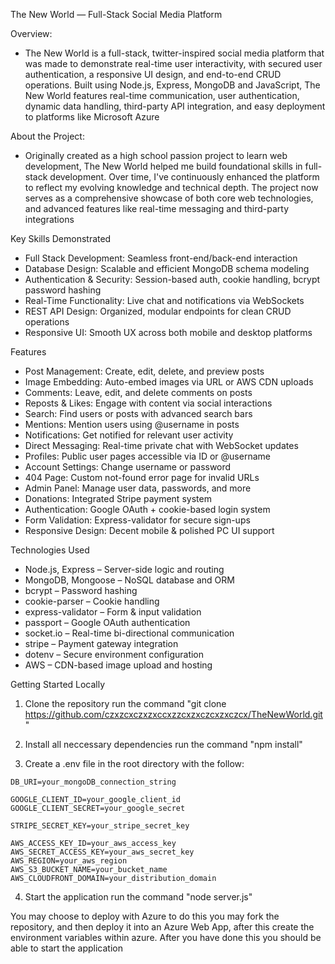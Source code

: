 The New World — Full-Stack Social Media Platform

Overview:
  - The New World is a full-stack, twitter-inspired social media platform that was made to demonstrate real-time user interactivity, with secured user authentication, a responsive UI design, and end-to-end CRUD operations. Built using Node.js, Express, MongoDB and JavaScript, The New World features real-time communication, user authentication, dynamic data handling, third-party API integration, and easy deployment to platforms like Microsoft Azure

About the Project:
  - Originally created as a high school passion project to learn web development, The New World helped me build foundational skills in full-stack development. Over time, I've continuously enhanced the platform to reflect my evolving knowledge and technical depth. The project now serves as a comprehensive showcase of both core web technologies, and advanced features like real-time messaging and third-party integrations

Key Skills Demonstrated
  - Full Stack Development: Seamless front-end/back-end interaction
  - Database Design: Scalable and efficient MongoDB schema modeling
  - Authentication & Security: Session-based auth, cookie handling, bcrypt password hashing
  - Real-Time Functionality: Live chat and notifications via WebSockets
  - REST API Design: Organized, modular endpoints for clean CRUD operations
  - Responsive UI: Smooth UX across both mobile and desktop platforms

Features
  - Post Management: Create, edit, delete, and preview posts
  - Image Embedding: Auto-embed images via URL or AWS CDN uploads
  - Comments: Leave, edit, and delete comments on posts
  - Reposts & Likes: Engage with content via social interactions
  - Search: Find users or posts with advanced search bars
  - Mentions: Mention users using @username in posts
  - Notifications: Get notified for relevant user activity
  - Direct Messaging: Real-time private chat with WebSocket updates
  - Profiles: Public user pages accessible via ID or @username
  - Account Settings: Change username or password
  - 404 Page: Custom not-found error page for invalid URLs
  - Admin Panel: Manage user data, passwords, and more
  - Donations: Integrated Stripe payment system
  - Authentication: Google OAuth + cookie-based login system
  - Form Validation: Express-validator for secure sign-ups
  - Responsive Design: Decent mobile & polished PC UI support

Technologies Used
  - Node.js, Express – Server-side logic and routing
  - MongoDB, Mongoose – NoSQL database and ORM
  - bcrypt – Password hashing
  - cookie-parser – Cookie handling
  - express-validator – Form & input validation
  - passport – Google OAuth authentication
  - socket.io – Real-time bi-directional communication
  - stripe – Payment gateway integration
  - dotenv – Secure environment configuration
  - AWS – CDN-based image upload and hosting

Getting Started Locally
  1) Clone the repository
    run the command "git clone https://github.com/czxzcxczxzxccxzzcxzxczcxzxczcx/TheNewWorld.git"

  2) Install all neccessary dependencies
    run the command "npm install"


  3) Create a .env file in the root directory with the follow:
  
    DB_URI=your_mongoDB_connection_string

    GOOGLE_CLIENT_ID=your_google_client_id
    GOOGLE_CLIENT_SECRET=your_google_secret

    STRIPE_SECRET_KEY=your_stripe_secret_key

    AWS_ACCESS_KEY_ID=your_aws_access_key
    AWS_SECRET_ACCESS_KEY=your_aws_secret_key
    AWS_REGION=your_aws_region
    AWS_S3_BUCKET_NAME=your_bucket_name
    AWS_CLOUDFRONT_DOMAIN=your_distribution_domain

  4) Start the application
    run the command "node server.js"

  You may choose to deploy with Azure to do this you may fork the repository, and then deploy it into an Azure Web App, after this create the environment variables within azure. After you have done this you should be able to start the application